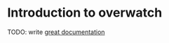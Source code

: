 # Introduction to overwatch

TODO: write [great documentation](http://jacobian.org/writing/great-documentation/what-to-write/)
